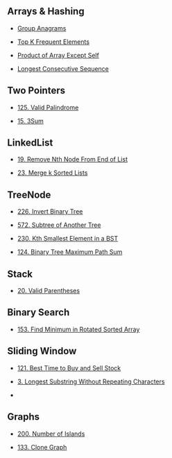 Arrays & Hashing
--

* [Group Anagrams](https://github.com/yzyolala/Leetcode-Blind-75/blob/main/49.%20Group%20Anagrams.md)

* [Top K Frequent Elements](https://github.com/yzyolala/Leetcode-Blind-75/blob/main/347.%20Top%20K%20Frequent%20Elements.md)

* [Product of Array Except Self](https://github.com/yzyolala/Leetcode-Blind-75/blob/main/238.%20Product%20of%20Array%20Except%20Self.md)

* [Longest Consecutive Sequence](https://github.com/yzyolala/Leetcode-Blind-75/blob/main/128.Longest%20Consecutive%20Sequence.md)

Two Pointers
--

* [125. Valid Palindrome](https://github.com/yzyolala/Leetcode-Blind-75/blob/main/125.%20Valid%20Palindrome.md)

* [15. 3Sum](https://github.com/yzyolala/Leetcode-Blind-75/blob/main/15.%203Sum.md)

LinkedList
--

* [19. Remove Nth Node From End of List](https://github.com/yzyolala/Leetcode-Blind-75/blob/main/19.%20Remove%20Nth%20Node%20From%20End%20of%20List.md)

* [23. Merge k Sorted Lists](https://github.com/yzyolala/Leetcode-Blind-75/blob/main/23.%20Merge%20k%20Sorted%20Lists.md)

TreeNode
--

* [226. Invert Binary Tree](https://github.com/yzyolala/Leetcode-Blind-75/blob/main/226.%20Invert%20Binary%20Tree.md)

* [572. Subtree of Another Tree](https://github.com/yzyolala/Leetcode-Blind-75/blob/main/572.%20Subtree%20of%20Another%20Tree.md)

* [230. Kth Smallest Element in a BST](https://github.com/yzyolala/Leetcode-Blind-75/blob/main/230.%20Kth%20Smallest%20Element%20in%20a%20BST.md)

* [124. Binary Tree Maximum Path Sum](https://github.com/yzyolala/Leetcode-Blind-75/blob/main/124.%20Binary%20Tree%20Maximum%20Path%20Sum.md)

Stack
--

* [20. Valid Parentheses](https://github.com/yzyolala/Leetcode-Blind-75/blob/main/20.%20Valid%20Parentheses.md)

Binary Search
--

* [153. Find Minimum in Rotated Sorted Array](https://github.com/yzyolala/Leetcode-Blind-75/blob/main/153.%20Find%20Minimum%20in%20Rotated%20Sorted%20Array.md)

Sliding Window
--

* [121. Best Time to Buy and Sell Stock](https://github.com/yzyolala/Leetcode-Blind-75/blob/main/121.%20Best%20Time%20to%20Buy%20and%20Sell%20Stock.md)

* [3. Longest Substring Without Repeating Characters](https://github.com/yzyolala/Leetcode-Blind-75/blob/main/3.%20Longest%20Substring%20Without%20Repeating%20Characters.md)

* []()

Graphs
--

* [200. Number of Islands](https://github.com/yzyolala/Leetcode-Blind-75/blob/main/200.%20Number%20of%20Islands.md)

* [133. Clone Graph](https://github.com/yzyolala/Leetcode-Blind-75/blob/main/133.%20Clone%20Graph.md)

